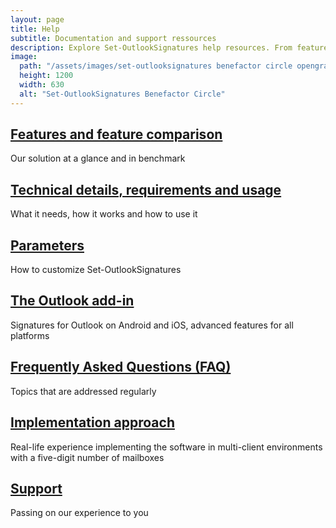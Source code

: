 ```yaml
---
layout: page
title: Help
subtitle: Documentation and support ressources
description: Explore Set-OutlookSignatures help resources. From feature comparisons and setup guides to FAQs, technical details, and expert support options.
image:
  path: "/assets/images/set-outlooksignatures benefactor circle opengraph1200x630.png"
  height: 1200
  width: 630
  alt: "Set-OutlookSignatures Benefactor Circle"
---
```


<h2><a href="/features">Features and feature comparison</a></h2>
<p>Our solution at a glance and in benchmark</p>

<h2><a href="/details">Technical details, requirements and usage</a></h2>
<p>What it needs, how it works and how to use it</p>

<h2><a href="/parameters">Parameters</a></h2>
<p>How to customize Set-OutlookSignatures</p>

<h2><a href="/outlookaddin">The Outlook add-in</a></h2>
<p>Signatures for Outlook on Android and iOS, advanced features for all platforms</p>

<h2><a href="/faq">Frequently Asked Questions (FAQ)</a></h2>
<p>Topics that are addressed regularly</p>

<h2><a href="/implementationapproach">Implementation approach</a></h2>
<p>Real-life experience implementing the software in multi-client environments with a five-digit number of mailboxes</p>

<h2><a href="/support">Support</a></h2>
<p>Passing on our experience to you</p>
